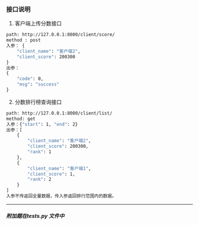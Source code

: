 ### 接口说明

1. 客户端上传分数接口
```dockerfile
path: http://127.0.0.1:8000/client/score/
method : post
入参： {
	"client_name": "客户端2",
	"client_score": 200300
}
出参：
{
	"code": 0,
	"msg": "success"
}
```
2. 分数排行榜查询接口
```dockerfile
path: http://127.0.0.1:8000/client/list/
method: get
入参：{"start": 1, "end": 2}
出参：[
    {
        "client_name": "客户端2",
        "client_score": 200300,
        "rank": 1
    },
    {
        "client_name": "客户端1",
        "client_score": 1,
        "rank": 2
    }
]
入参不传返回全量数据，传入参返回排行范围内的数据。
```
------------------
##### 附加题在tests.py 文件中
